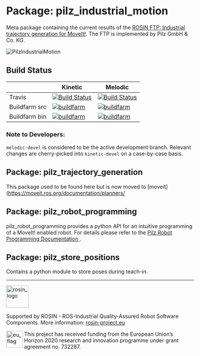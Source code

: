 # Package: pilz_industrial_motion
Meta package containing the current results of the
[ROSIN FTP: Industrial trajectory generation for MoveIt!](http://rosin-project.eu/ftp/industrial-trajectory-generation).
The FTP is implemented by Pilz GmbH & Co. KG.

![PilzIndustrialMotion](http://rosin-project.eu/wp-content/uploads/prbt_Service_Robotics_Modules_plus_Operator-1024x683.jpg)

## Build Status

|   | Kinetic | Melodic |
| ----| --------|-------- |
| Travis  | [![Build Status](https://travis-ci.org/PilzDE/pilz_industrial_motion.svg?branch=kinetic-devel)](https://travis-ci.org/PilzDE/pilz_industrial_motion) | [![Build Status](https://travis-ci.org/PilzDE/pilz_industrial_motion.svg?branch=melodic-devel)](https://travis-ci.org/PilzDE/pilz_industrial_motion) |
| Buildfarm src | [![buildfarm](http://build.ros.org/buildStatus/icon?job=Ksrc_uX__pilz_industrial_motion__ubuntu_xenial__source)](http://build.ros.org/view/Ksrc_uX/job/Ksrc_uX__pilz_industrial_motion__ubuntu_xenial__source/) | [![buildfarm](http://build.ros.org/buildStatus/icon?job=Msrc_uB__pilz_industrial_motion__ubuntu_bionic__source)](http://build.ros.org/view/Msrc_uB/job/Msrc_uB__pilz_industrial_motion__ubuntu_bionic__source/) |
| Buildfarm bin | [![buildfarm](http://build.ros.org/buildStatus/icon?job=Kbin_uX64__pilz_industrial_motion__ubuntu_xenial_amd64__binary)](http://build.ros.org/view/Kbin_uX64/job/Kbin_uX64__pilz_industrial_motion__ubuntu_xenial_amd64__binary/) | [![buildfarm](http://build.ros.org/buildStatus/icon?job=Mbin_uB64__pilz_industrial_motion__ubuntu_bionic_amd64__binary)](http://build.ros.org/view/Mbin_uB64/job/Mbin_uB64__pilz_industrial_motion__ubuntu_bionic_amd64__binary/)| 

### Note to Developers:
`melodic-devel` is considered to be the active development branch.
Relevant changes are cherry-picked into `kinetic-devel` on a case-by-case basis.

## Package: pilz_trajectory_generation
This package used to be found here but is now moved to [moveit](https://moveit.ros.org/documentation/planners/

## Package: pilz\_robot\_programming
pilz\_robot\_programming provides a python API for an intuitive programming of a MoveIt! enabled robot. For details please refer to the [ Pilz Robot Programming Documentation ](pilz_robot_programming/Readme.rst).

## Package: pilz_store_positions
Contains a python module to store poses during teach-in.

***
<!--
    ROSIN acknowledgement from the ROSIN press kit
    @ https://github.com/rosin-project/press_kit
-->

<a href="http://rosin-project.eu">
  <img src="http://rosin-project.eu/wp-content/uploads/rosin_ack_logo_wide.png"
       alt="rosin_logo" height="60" >
</a>

Supported by ROSIN - ROS-Industrial Quality-Assured Robot Software Components.
More information: <a href="http://rosin-project.eu">rosin-project.eu</a>

<img src="http://rosin-project.eu/wp-content/uploads/rosin_eu_flag.jpg"
     alt="eu_flag" height="45" align="left" >

This project has received funding from the European Union’s Horizon 2020
research and innovation programme under grant agreement no. 732287.
